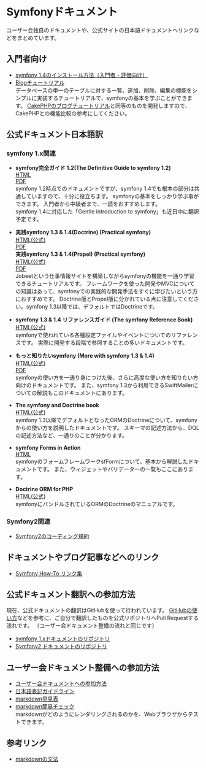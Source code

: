 Symfonyドキュメント
=============================

ユーザー会独自のドキュメントや、公式サイトの日本語ドキュメントへリンクなどをまとめています。


入門者向け
--------

- [symfony 1.4のインストール方法（入門者・評価向け）](docs/for-beginners/installation)
- [Blogチュートリアル](docs/for-beginners/blog-tutorial/?sk=file&so=asc)<br />
  データベースの単一のテーブルに対する一覧、追加、削除、編集の機能をシンプルに実装するチュートリアルで、symfonyの基本を学ぶことができます。
  [CakePHPのブログチュートリアル](http://book.cakephp.org/ja/view/219/Blog)と同等のものを開発しますので、CakePHPとの機能比較の参考にしてください。


公式ドキュメント日本語訳
------------------------

### symfony 1.x関連

- **symfony完全ガイド 1.2(The Definitive Guide to symfony 1.2)**<br />
  [HTML](http://symfony.sarabande.jp/book/1.2/)<br />
  [PDF](http://cloud.github.com/downloads/masakielastic/masakielastic.github.com/sf-book-1.2-ja.pdf)<br />
  symfony 1.2時点でのドキュメントですが、symfony 1.4でも根本の部分は共通していますので、十分に役立ちます。
  symfonyの基本をしっかり学ぶ事ができます。
  入門者から中級者まで、一読をおすすめします。<br />
  symfony 1.4に対応した「Gentle introduction to symfony」も近日中に翻訳予定です。
  
- **実践symfony 1.3 & 1.4(Doctrine) (Practical symfony)**<br />
  [HTML(公式)](http://www.symfony-project.org/jobeet/1_4/Doctrine/ja/)<br />
  [PDF](http://downloads.sarabande.jp/symfony/1.4/jobeet-1.4-doctrine-ja.pdf)<br />
  **実践symfony 1.3 & 1.4(Propel) (Practical symfony)**<br />
  [HTML(公式)](http://www.symfony-project.org/jobeet/1_4/Propel/ja/)<br />
  [PDF](http://downloads.sarabande.jp/symfony/1.4/jobeet-1.4-propel-ja.pdf)<br />
  Jobeetという仕事情報サイトを構築しながらsymfonyの機能を一通り学習できるチュートリアルです。
  フレームワークを使った開発やMVCについての知識はあって、symfonyでの実践的な開発手法をすぐに学びたいという方におすすめです。
  Doctrine版とPropel版に分かれている点に注意してください。symfony 1.3以降では、デフォルトではDoctrineです。

- **symfony 1.3 & 1.4 リファレンスガイド (The symfony Reference Book)**<br />
  [HTML(公式)](http://www.symfony-project.org/reference/1_4/ja/)<br />
  symfonyで使われている各種設定ファイルやイベントについてのリファレンスです。
  実際に開発する段階で参照することの多いドキュメントです。

- **もっと知りたいsymfony (More with symfony 1.3 & 1.4)**<br />
  [HTML(公式)](http://www.symfony-project.org/more-with-symfony/1_4/ja/)<br />
  [PDF](http://dl.dropbox.com/u/957604/sf-advent2009-ja.pdf)<br />
  symfonyの使い方を一通り身につけた後、さらに高度な使い方を知りたい方向けのドキュメントです。
  また、symfony 1.3から利用できるSwiftMailerについての解説もこのドキュメントにあります。

- **The symfony and Doctrine book**<br />
  [HTML(公式)](http://www.symfony-project.org/doctrine/1_2/ja/)<br />
  symfony 1.3以降でデフォルトとなったORMのDoctrineについて、symfonyからの使い方を説明したドキュメントです。
  スキーマの記述方法から、DQLの記述方法など、一通りのことが分かります。

- **symfony Forms in Action**<br />
  [HTML](http://www.symfony-project.org/forms/1_2/ja/)<br />
  symfonyのフォームフレームワークsfFormについて、基本から解説したドキュメントです。
  また、ウィジェットやバリデーターの一覧もここにあります。

- **Doctrine ORM for PHP**<br />
  [HTML(公式)](http://www.doctrine-project.org/projects/orm/1.2/docs/manual/ja)<br />
  symfonyにバンドルされているORMのDoctrineのマニュアルです。


### Symfony2関連

- [Symfony2のコーディング規約](/docs/symfony-docs/contributing/ja/code/standards)



ドキュメントやブログ記事などへのリンク
--------------------------------------

- [Symfony How-To リンク集](docs/link_index)



公式ドキュメント翻訳への参加方法
--------------------------------

現在、公式ドキュメントの翻訳はGitHubを使って行われています。
[GitHubの使い方](github-howto)などを参考に、ご自分で翻訳したものを公式リポジトリへPull Requestする流れです。
（ユーザー会ドキュメント整備の流れと同じです）

- [symfony 1.xドキュメントのリポジトリ](http://github.com/symfony/symfony1-docs)
- [Symfony2 ドキュメントのリポジトリ](http://github.com/symfony/symfony-docs)



ユーザー会ドキュメント整備への参加方法
--------------------------------------

- [ユーザー会ドキュメントへの参加方法](joining-userdocs)
- [日本語表記ガイドライン](japanese-style)
- [markdown早見表](markdown-sample)
- [markdown簡易チェック](http://www.symfony-project.org/plugins/markdown_dingus)<br />
  markdownがどのようにレンダリングされるのかを、Webブラウザからテストできます。



参考リンク
----------

- [markdownの文法](http://blog.2310.net/archives/6)

